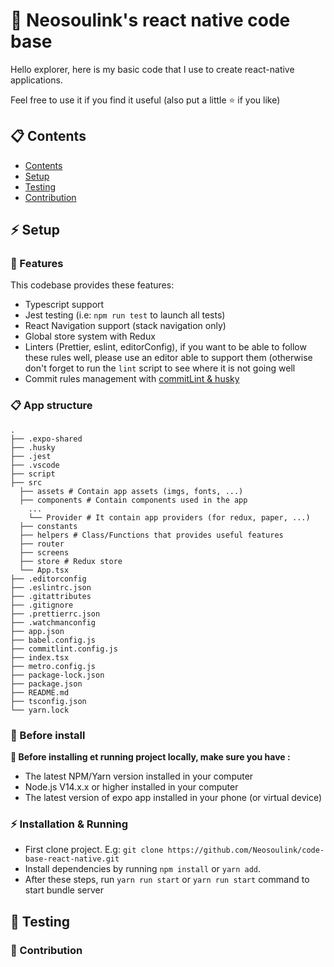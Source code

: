 # 📱 Neosoulink's react native code base

Hello explorer, here is my basic code that I use to create react-native applications.

Feel free to use it if you find it useful (also put a little ⭐ if you like)

## 📋 Contents

- [Contents](#-contents)
- [Setup](#-setup)
- [Testing](#-testing)
- [Contribution](#-contribution)

## ⚡ Setup

### 🌌 Features

This codebase provides these features:

- Typescript support
- Jest testing (i.e: `npm run test` to launch all tests)
- React Navigation support (stack navigation only)
- Global store system with Redux
- Linters (Prettier, eslint, editorConfig), if you want to be able to follow these rules well, please use an editor able to support them (otherwise don't forget to run the `lint` script to see where it is not going well
- Commit rules management with [commitLint & husky](https://commitlint.js.org/#/reference-cli)

<!-- TODO: Add more folders and files descriptions -->
### 📋 App structure

    .
    ├── .expo-shared
    ├── .husky
    ├── .jest
    ├── .vscode
    ├── script
    ├── src
      ├── assets # Contain app assets (imgs, fonts, ...)
      ├── components # Contain components used in the app
        ...
        └── Provider # It contain app providers (for redux, paper, ...)
      ├── constants
      ├── helpers # Class/Functions that provides useful features
      ├── router
      ├── screens
      ├── store # Redux store
      └── App.tsx
    ├── .editorconfig
    ├── .eslintrc.json
    ├── .gitattributes
    ├── .gitignore
    ├── .prettierrc.json
    ├── .watchmanconfig
    ├── app.json
    ├── babel.config.js
    ├── commitlint.config.js
    ├── index.tsx
    ├── metro.config.js
    ├── package-lock.json
    ├── package.json
    ├── README.md
    ├── tsconfig.json
    └── yarn.lock

### 🌟 Before install

**🚧 Before installing et running project locally, make sure you have :**

- The latest NPM/Yarn version installed in your computer
- Node.js V14.x.x or higher installed in your computer
- The latest version of expo app installed in your phone (or virtual device)

### ⚡ Installation & Running

- First clone project. E.g: `git clone https://github.com/Neosoulink/code-base-react-native.git`
- Install dependencies by running `npm install` or `yarn add`.
- After these steps, run `yarn run start` or `yarn run start` command to start bundle server

<!-- TODO: Add contribution -->
## 🧪 Testing

<!-- TODO: Add contribution -->
### 🤝 Contribution
